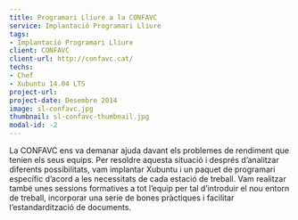 ```yaml
---
title: Programari Lliure a la CONFAVC
service: Implantació Programari Lliure
tags:
- Implantació Programari Lliure
client: CONFAVC
client-url: http://confavc.cat/
techs:
- Chef
- Xubuntu 14.04 LTS
project-url:
project-date: Desembre 2014
image: sl-confavc.jpg
thumbnail: sl-confavc-thumbnail.jpg
modal-id: -2
---
```

La CONFAVC ens va demanar ajuda davant els problemes de rendiment que tenien els seus equips. Per resoldre aquesta situació i després d’analitzar diferents possibilitats, vam implantar Xubuntu i un paquet de programari específic d’acord a les necessitats de cada estació de treball. Vam realitzar també unes sessions formatives a tot l’equip per tal d’introduir el nou entorn de treball, incorporar una serie de bones pràctiques i facilitar l’estandardització de documents.
